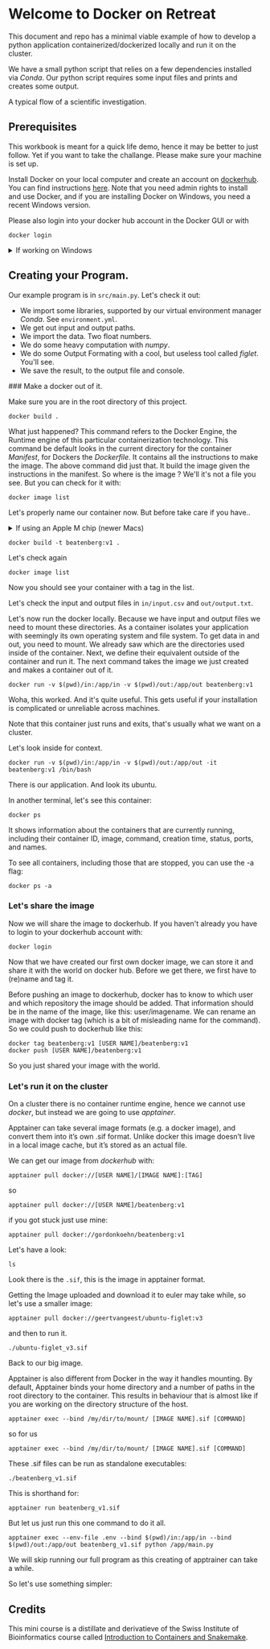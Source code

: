 # Welcome to Docker on Retreat

This document and repo has a minimal viable example of how to develop a python application containerized/dockerized locally and run it on the cluster.

We have a small python script that relies on a few dependencies installed via _Conda_.
Our python script requires some input files and prints and creates some output.

A typical flow of a scientific investigation.

## Prerequisites

This workbook is meant for a quick life demo, hence it may be better to just follow. Yet if you want to take the challange. Please make sure your machine is set up. 

Install Docker on your local computer and create an account on [dockerhub](https://hub.docker.com/). You can find instructions [here](https://docs.docker.com/get-started/get-docker/). Note that you need admin rights to install and use Docker, and if you are installing Docker on Windows, you need a recent Windows version. 


Please also login into your docker hub account in the Docker GUI or with 

```
docker login
```

<details>
<summary>If working on Windows</summary>

During the course exercises you will be mainly interacting with docker through the command line. Although windows powershell is suitable for that, it might cause some issues with bind mounting directories. Hence, it is easier to follow the exercises if you have a UNIX or ‘UNIX-like’ terminal. You can get one by using WSL2. With VScode, you can also add the WSL extension. Make sure you install the latest versions before installing docker.

</details>

## Creating your Program.

Our example program is in `src/main.py`. Let's check it out:
- We import some libraries, supported by our virtual environment manager _Conda_. See `environment.yml`.
- We get out input and output paths.
- We import the data. Two float numbers.
- We do some heavy computation with _numpy_.
- We do some Output Formating with a cool, but useless tool called _figlet_. You'll see.
- We save the result, to the output file and console.

### Make a docker out of it.

Make sure you are in the root directory of this project.

```
docker build .
```

What just happened? This command refers to the Docker Engine, the Runtime engine of this particular containerization technology. This command be default looks in the current directory for the container _Manifest_, for Dockers the _Dockerfile_. It contains all the instructions to make the image. The above command did just that. It build the image given the instructions in the manifest. So where is the image ? We'll it's not a file you see. But you can check for it with:

```
docker image list
```

Let's properly name our container now. But before take care if you have..
<details>
<summary>If using an Apple M chip (newer Macs)</summary>

If you are using a computer with an Apple M chip, you have the less common ARM system architecture, which can limit transferability of images to (more common) x86_64/AMD64 machines. When building images on a Mac with an M chip (especially if you have sharing in mind), it’s best to set the DOCKER_DEFAULT_PLATFORM to linux/amd64 with:

```
export DOCKER_DEFAULT_PLATFORM=linux/amd64
```

This is unfortunate currently, but containers protect us for any issues with operating systems but the chip-set may still cause issues, so it's best to use the default. Especially because clusters won't use ARM chips. Clusters are not optimized for energy efficiency that way.

</details>

```
docker build -t beatenberg:v1 .
```


Let's check again 

```
docker image list
```

Now you should see your container with a tag in the list.

Let's check the input and output files in 
`in/input.csv` and `out/output.txt`.

Let's now run the docker locally. Because we have input and output files we need to mount these directories. As a container isolates your application with seemingly its own operating system and file system. To get data in and out, you need to mount. We already saw which are the directories used inside of the container. Next, we define their equivalent outside of the container and run it. The next command takes the image we just created and makes a container out of it.


```
docker run -v $(pwd)/in:/app/in -v $(pwd)/out:/app/out beatenberg:v1
```

Woha, this worked. And it's quite useful. This gets useful if your installation is complicated or unreliable across machines.

Note that this container just runs and exits, that's usually what we want on a cluster.



Let's look inside for context.

```
docker run -v $(pwd)/in:/app/in -v $(pwd)/out:/app/out -it beatenberg:v1 /bin/bash
```

There is our application. And look its ubuntu.

In another terminal, let's see this container:

```
docker ps
````
It shows information about the containers that are currently running, including their container ID, image, command, creation time, status, ports, and names. 


To see all containers, including those that are stopped, you can use the -a flag:
```
docker ps -a
```

### Let's share the image

Now we will share the image to dockerhub. If you haven't already you have to login to your dockerhub account with:

```
docker login
```

Now that we have created our first own docker image, we can store it and share it with the world on docker hub. Before we get there, we first have to (re)name and tag it.

Before pushing an image to dockerhub, docker has to know to which user and which repository the image should be added. That information should be in the name of the image, like this: user/imagename. We can rename an image with docker tag (which is a bit of misleading name for the command). So we could push to dockerhub like this:

```
docker tag beatenberg:v1 [USER NAME]/beatenberg:v1
docker push [USER NAME]/beatenberg:v1
```

So you just shared your image with the world.

### Let's run it on the cluster

On a cluster there is no container runtime engine, hence we cannot use _docker_, but instead we are going to use _apptainer_.

Apptainer can take several image formats (e.g. a docker image), and convert them into it’s own .sif format. Unlike docker this image doesn’t live in a local image cache, but it’s stored as an actual file.

We can get our image from _dockerhub_ with:

```
apptainer pull docker://[USER NAME]/[IMAGE NAME]:[TAG]
```

so 

```
apptainer pull docker://[USER NAME]/beatenberg:v1
```

if you got stuck just use mine:

```
apptainer pull docker://gordonkoehn/beatenberg:v1
```

Let's have a look:

```
ls
```
Look there is the `.sif`, this is the image in apptainer format.


Getting the Image uploaded and download it to euler may take while, so let's use a smaller image: 

````
apptainer pull docker://geertvangeest/ubuntu-figlet:v3
````

and then to run it.

```
./ubuntu-figlet_v3.sif
```

Back to our big image.


Apptainer is also different from Docker in the way it handles mounting. By default, Apptainer binds your home directory and a number of paths in the root directory to the container. This results in behaviour that is almost like if you are working on the directory structure of the host.

```
apptainer exec --bind /my/dir/to/mount/ [IMAGE NAME].sif [COMMAND]
```

so for us 

```
apptainer exec --bind /my/dir/to/mount/ [IMAGE NAME].sif [COMMAND]
```

These .sif files can be run as standalone executables:

```
./beatenberg_v1.sif
```

This is shorthand for:

```
apptainer run beatenberg_v1.sif
```

But let us just run this one command to do it all.

```
apptainer exec --env-file .env --bind $(pwd)/in:/app/in --bind $(pwd)/out:/app/out beatenberg_v1.sif python /app/main.py
````

We will skip running our full program as this creating of apptrainer can take a while.

So let's use something simpler:



## Credits

This mini course is a distillate and derivatieve of the Swiss Institute of Bioinformatics course called [Introduction to Containers and Snakemake](https://sib-swiss.github.io/containers-snakemake-training/latest/course_material/day1/introduction_containers/).